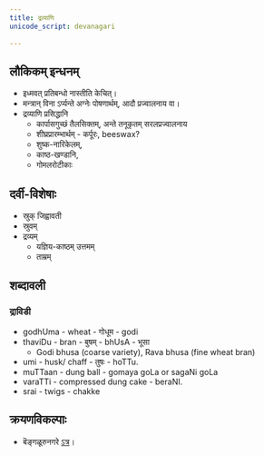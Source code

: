 ```yaml
---  
title: द्रव्याणि
unicode_script: devanagari  
  
---
```



## लौकिकम् इन्धनम्

- इध्मवत् प्रतिबन्धो नास्तीति केचित्।
- मन्त्रान् विना ऽर्प्यन्ते अग्नेः पोषणार्थम्, आदौ प्रज्वालनाय वा।
- द्रव्याणि प्रसिद्धानि
  - कार्पासगुच्छं तैलसिक्तम्, अन्ते तनूकृतम् सरलप्रज्वालनाय
  - शीघ्रप्रारम्भार्थम् - कर्पूरः, beeswax?
  - शुष्क-नारिकेलम्,
  - काष्ठ-खण्डानि,
  - गोमलरोटीकाः

## दर्वी-विशेषाः

- स्रुक् जिह्वावती
- स्रुवम्
- द्रव्यम्
  - यज्ञिय-काष्ठम् उत्तमम्
  - ताम्रम्

## शब्दावली
### द्राविडी
- godhUma - wheat - गोधूम - godi
- thaviDu - bran - बुषम् - bhUsA - भूसा
    - Godi bhusa (coarse variety), Rava bhusa (fine wheat  bran)
- umi - husk/ chaff - तुषः - hoTTu.
- muTTaan - dung ball - gomaya goLa or sagaNi goLa
- varaTTi - compressed dung cake - beraNI.
- srai - twigs - chakke

## क्रयणविकल्पाः
- बॆङ्गळूरुनगरे [ऽत्र](https://docs.google.com/spreadsheets/d/1gqyhPl7TxE82o7FP_SHHB6rNHWBRsXI02o_P8EsaaJI/edit#gid=2054748483)।